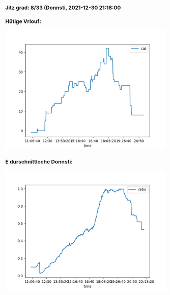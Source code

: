 ### Jitz grad: 8/33 (Donnsti, 2021-12-30 21:18:00

### Hütige Vrlouf:
![Graph](Today.png)

### E durschnittleche Donnsti:
![Graph](Donnsti.png)